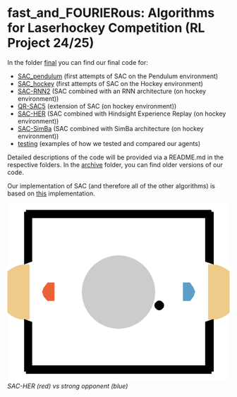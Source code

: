 # fast_and_FOURIERous: Algorithms for Laserhockey Competition (RL Project 24/25)

In the folder [final](./final/) you can find our final code for:
- [SAC_pendulum](./final/SAC_pendulum/) (first attempts of SAC on the Pendulum environment)
- [SAC_hockey](./final/SAC_hockey/) (first attempts of SAC on the Hockey environment)
- [SAC-RNN2](./final/SAC-RNN2/) (SAC combined with an RNN architecture (on hockey environment))
- [QR-SAC5](./final/QR-SAC5/) (extension of SAC (on hockey environment))
- [SAC-HER](./final/SAC-HER/) (SAC combined with Hindsight Experience Replay (on hockey environment))
- [SAC-SimBa](./final/SAC-SimBa/) (SAC combined with SimBa architecture (on hockey environment))
- [testing](./final/testing/) (examples of how we tested and compared our agents)

Detailed descriptions of the code will be provided via a README.md in the respective folders.
In the [archive](./archive/) folder, you can find older versions of our code. 

Our implementation of SAC (and therefore all of the other algorithms) is based on [this](https://github.com/pranz24/pytorch-soft-actor-critic/tree/master) implementation.

![SAC-HER vs strong opp](./assets/HER_vs_strong_opp.gif)  
*SAC-HER (red) vs strong opponent (blue)*

